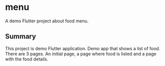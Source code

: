 # menu

A demo Flutter project about food menu.

## Summary

This project is demo Flutter application. Demo app that shows a list of food. There are 3 pages.  An initial page, a page where food is listed and a page with the food details.
